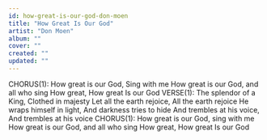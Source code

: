 ```yaml
---
id: how-great-is-our-god-don-moen
title: "How Great Is Our God"
artist: "Don Moen"
album: ""
cover: ""
created: ""
updated: ""
---
```


CHORUS(1):
How great is our God,
Sing with me
How great is our God,
and all who sing
How great, How great
Is our God
VERSE(1):
The splendor of a King,
Clothed in majesty
Let all the earth rejoice,
All the earth rejoice
He wraps himself in light,
And darkness tries to hide
And trembles at his voice,
And trembles at his voice
CHORUS(1):
How great is our God,
sing with me
How great is our God,
and all who sing
How great, How great
Is our God
